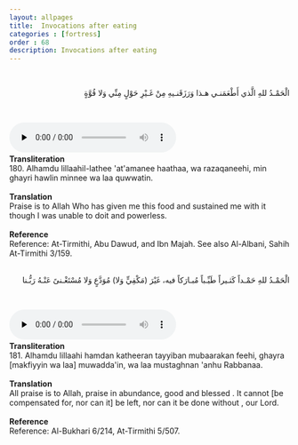 ```yaml
---
layout: allpages
title:  Invocations after eating
categories : [fortress]
order : 68
description: Invocations after eating
---
```


&nbsp;
<div class="arabictext" dir="RTL">

الْحَمْـدُ للهِ الَّذي أَطْعَمَنـي هـذا وَرَزَقَنـيهِ مِنْ غَـيْرِ حَوْلٍ مِنِّي وَلا قُوَّةٍ

</div>

&nbsp;

<audio controls  preload="none">
  <source src="{{ site.baseurl }}/audio/fortress/180.mp3" type="audio/mpeg">
Your browser does not support the audio element.
</audio>&nbsp;

<div class="duaextra" tabindex="0"> <div onclick = "void(0)"><strong>Transliteration</strong></div> <div class="extra">
180. Alhamdu lillaahil-lathee 'at'amanee haathaa, wa razaqaneehi, min ghayri hawlin minnee wa laa quwwatin.

</div> </div> &nbsp; 
<div class="duaextra" tabindex="0"> <div onclick = "void(0)"><strong>Translation</strong></div> <div class="extra">
Praise is to Allah Who has given me this food and sustained me with it though I was unable to doit and powerless.

</div> </div> &nbsp; 
<div class="duaextra" tabindex="0"> <div onclick = "void(0)"><strong>Reference</strong></div> <div class="extra">
Reference: At-Tirmithi, Abu Dawud, and Ibn Majah. See also Al-Albani, Sahih At-Tirmithi 3/159.

</div> </div>
&nbsp;
<div class="arabictext" dir="RTL">

الْحَمْـدُ للهِ حَمْـداً كَثـيراً طَيِّـباً مُبـارَكاً فيه، غَيْرَ (مَكْفِيٍّ وَلا) مُوَدَّعٍ وَلا مُسْتَغْـنىً عَنْـهُ رَبُّـنا

</div>

&nbsp;

<audio controls  preload="none">
  <source src="{{ site.baseurl }}/audio/fortress/181.mp3" type="audio/mpeg">
Your browser does not support the audio element.
</audio> &nbsp;

<div class="duaextra" tabindex="0"> <div onclick = "void(0)"><strong>Transliteration</strong></div> <div class="extra">
181. Alhamdu lillaahi hamdan katheeran tayyiban mubaarakan feehi, ghayra [makfiyyin wa laa] muwadda'in, wa laa mustaghnan 'anhu Rabbanaa.

</div> </div> &nbsp;
<div class="duaextra" tabindex="0"> <div onclick = "void(0)"><strong>Translation</strong></div> <div class="extra">
All praise is to Allah, praise in abundance, good and blessed . It cannot [be compensated for, nor can it] be left, nor can it be done without , our Lord.

</div> </div> &nbsp;
<div class="duaextra" tabindex="0"> <div onclick = "void(0)"><strong>Reference</strong></div> <div class="extra">
Reference: Al-Bukhari 6/214, At-Tirmithi 5/507.

</div> </div>
